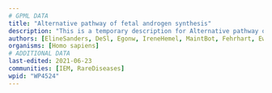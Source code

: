 ```yaml
---
# GPML DATA
title: "Alternative pathway of fetal androgen synthesis"
description: "This is a temporary description for Alternative pathway of fetal androgen synthesis"
authors: [ElineSanders, DeSl, Egonw, IreneHemel, MaintBot, Fehrhart, Eweitz, Finterly]
organisms: [Homo sapiens]
# ADDITIONAL DATA
last-edited: 2021-06-23
communities: [IEM, RareDiseases]
wpid: "WP4524"
---
```

